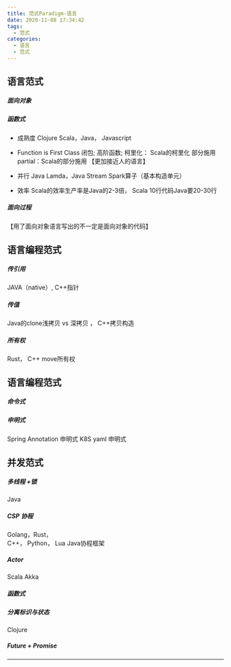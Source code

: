 ```yaml
---
title: 范式Paradigm-语言
date: 2020-11-08 17:34:42
tags:
  - 范式
categories: 
  - 语言
  - 范式   
---
```


<p></p>
<!-- more -->

## 语言范式
##### 面向对象

##### 函数式
+ 成熟度 
Clojure
Scala，Java， Javascript

+ Function is First Class
闭包;
高阶函数;
柯里化： Scala的柯里化
部分施用 partial：Scala的部分施用
【更加接近人的语言】

+ 并行
Java Lamda，Java Stream
Spark算子（基本构造单元）

+ 效率
Scala的效率生产率是Java的2-3倍，
Scala 10行代码Java要20-30行

##### 面向过程
【用了面向对象语言写出的不一定是面向对象的代码】

## 语言编程范式
##### 传引用
JAVA（native）, C++指针

##### 传值
Java的clone浅拷贝 vs 深拷贝 ，
C++拷贝构造

##### 所有权
Rust， 
C++ move所有权

## 语言编程范式
##### 命令式
##### 申明式
Spring Annotation 申明式
K8S yaml 申明式

## 并发范式 
##### 多线程 +锁
Java

##### CSP 协程
Golang，Rust，  
C++， Python， Lua
Java协程框架

##### Actor
Scala
Akka

##### 函数式

##### 分离标识与状态
Clojure

##### Future + Promise


---------------



